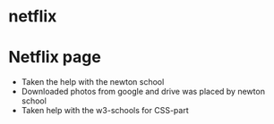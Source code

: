 # netflix
<h1 > Netflix page </h1>
<p>
<ul>
<li> Taken the help with the newton school  </li>
<li>Downloaded photos from google and drive was placed by newton school</li>
<li>Taken help with the w3-schools  for CSS-part</li>
